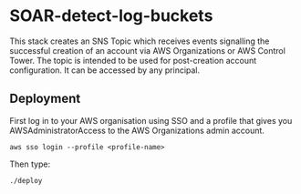 # SOAR-detect-log-buckets

This stack creates an SNS Topic which receives events signalling the successful creation of an account
via AWS Organizations or AWS Control Tower. The topic is intended to be used for post-creation account 
configuration. It can be accessed by any principal.


## Deployment

First log in to your AWS organisation using SSO and a profile that gives you
AWSAdministratorAccess to the AWS Organizations admin account.

```console
aws sso login --profile <profile-name>
```

Then type:

```console
./deploy
```
